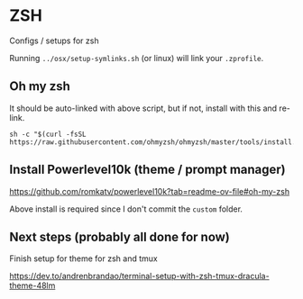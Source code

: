 # ZSH

Configs / setups for zsh

Running `../osx/setup-symlinks.sh` (or linux) will link your `.zprofile`.

## Oh my zsh

It should be auto-linked with above script, but if not, install with this and re-link.

    sh -c "$(curl -fsSL https://raw.githubusercontent.com/ohmyzsh/ohmyzsh/master/tools/install.sh)"

## Install Powerlevel10k (theme / prompt manager)

https://github.com/romkatv/powerlevel10k?tab=readme-ov-file#oh-my-zsh

Above install is required since I don't commit the `custom` folder.

## Next steps (probably all done for now)

Finish setup for theme for zsh and tmux

https://dev.to/andrenbrandao/terminal-setup-with-zsh-tmux-dracula-theme-48lm
